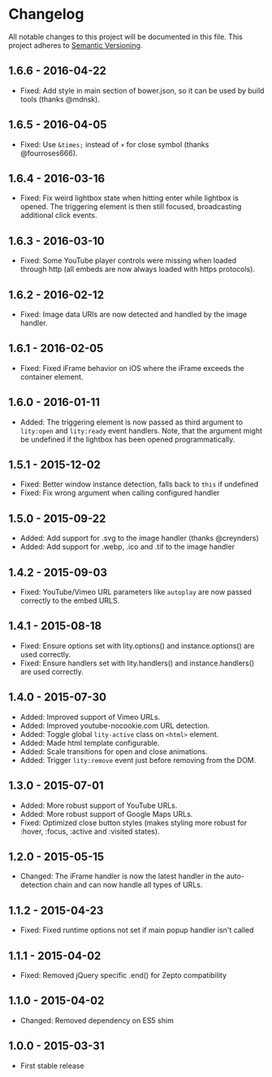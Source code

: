 Changelog
=========

All notable changes to this project will be documented in this file.
This project adheres to [Semantic Versioning](http://semver.org).

1.6.6 - 2016-04-22
------------------

* Fixed: Add style in main section of bower.json, so it can be used by build 
  tools (thanks @mdnsk).

1.6.5 - 2016-04-05
------------------

* Fixed: Use `&times;` instead of `×` for close symbol (thanks @fourroses666).

1.6.4 - 2016-03-16
------------------

* Fixed: Fix weird lightbox state when hitting enter while lightbox is opened. 
  The triggering element is then still focused, broadcasting additional click 
  events.

1.6.3 - 2016-03-10
------------------

* Fixed: Some YouTube player controls were missing when loaded through http (all
  embeds are now always loaded with https protocols).

1.6.2 - 2016-02-12
------------------

* Fixed: Image data URIs are now detected and handled by the image handler.

1.6.1 - 2016-02-05
------------------

* Fixed: Fixed iFrame behavior on iOS where the iFrame exceeds the container 
  element.

1.6.0 - 2016-01-11
------------------

* Added: The triggering element is now passed as third argument to `lity:open`
  and `lity:ready` event handlers. Note, that the argument might be undefined if
  the lightbox has been opened programmatically.

1.5.1 - 2015-12-02
------------------

* Fixed: Better window instance detection, falls back to `this` if undefined
* Fixed: Fix wrong argument when calling configured handler

1.5.0 - 2015-09-22
------------------

* Added: Add support for .svg to the image handler (thanks @creynders)
* Added: Add support for .webp, .ico and .tif to the image handler

1.4.2 - 2015-09-03
------------------

* Fixed: YouTube/Vimeo URL parameters like `autoplay` are now passed correctly
  to the embed URLS.

1.4.1 - 2015-08-18
------------------

* Fixed: Ensure options set with lity.options() and instance.options() are used
  correctly.
* Fixed: Ensure handlers set with lity.handlers() and instance.handlers() are
  used correctly.

1.4.0 - 2015-07-30
------------------

* Added: Improved support of Vimeo URLs.
* Added: Improved youtube-nocookie.com URL detection.
* Added: Toggle global `lity-active` class on `<html>` element.
* Added: Made html template configurable.
* Added: Scale transitions for open and close animations.
* Added: Trigger `lity:remove` event just before removing from the DOM.

1.3.0 - 2015-07-01
------------------

* Added: More robust support of YouTube URLs.
* Added: More robust support of Google Maps URLs.
* Fixed: Optimized close button styles (makes styling more robust for :hover,
  :focus, :active and :visited states).

1.2.0 - 2015-05-15
------------------

* Changed: The iFrame handler is now the latest handler in the auto-detection
  chain and can now handle all types of URLs.

1.1.2 - 2015-04-23
------------------

* Fixed: Fixed runtime options not set if main popup handler isn't called

1.1.1 - 2015-04-02
------------------

* Fixed: Removed jQuery specific .end() for Zepto compatibility

1.1.0 - 2015-04-02
------------------

* Changed: Removed dependency on ES5 shim

1.0.0 - 2015-03-31
------------------

* First stable release
